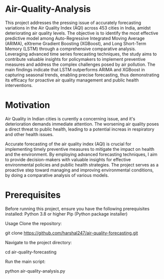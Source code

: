 # Air-Quality-Analysis

This project addresses the pressing issue of accurately forecasting variations in the Air Quality Index (AQI) across 453 cities in India, amidst deteriorating air quality levels. The objective is to identify the most effective predictive model among Auto-Regressive Integrated Moving Average (ARIMA), eXtreme Gradient Boosting (XGBoost), and Long Short-Term Memory (LSTM) through a comprehensive comparative analysis. Leveraging advanced time series forecasting techniques, the study aims to contribute valuable insights for policymakers to implement preventive measures and address the complex challenges posed by air pollution. The main findings indicate that LSTM outperforms ARIMA and XGBoost in capturing seasonal trends, enabling precise forecasting, thus demonstrating its efficacy for proactive air quality management and public health interventions.

# Motivation
Air Quality in Indian cities is curently a concerning issue, and it's deterioration demands immediate attention. The worsening air quality poses a direct threat to public health, leading to a potential increas in respiratory and other health issues. 

Accurate forecasting of the air quality index (AQI) is crucial for implementing timely preventive measures to mitigate the impact on health and the environment. By employing advanced forecasting techniques, I aim to provide decision-makers with valuable insights for effective environmental policies and publlic health strategies. The project serves as a proactive step toward managing and improving environmental conditions, by doing a comparative analysis of various models. 

# Prerequisites
Before running this project, ensure you have the following prerequisites installed:
Python 3.8 or higher
Pip (Python package installer)

Usage
Clone the repository:

git clone https://github.com/harshal247/air-quality-forecasting.git

Navigate to the project directory:

cd air-quality-forecasting

Run the main script:

python air-quality-analysis.py

